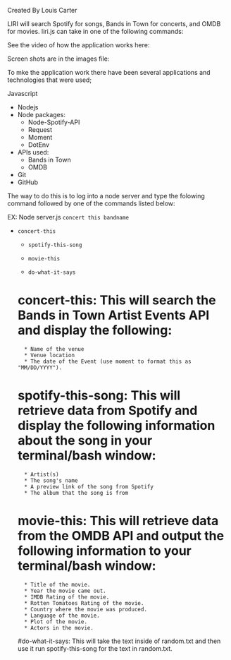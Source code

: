 Created By Louis Carter

LIRI will search Spotify for songs, Bands in Town for concerts, and OMDB for movies.
 liri.js can take in one of the following commands:

See the video of how the application works here:

Screen shots are in the images file: 

To mke the application work there have been several applications and technologies that were used;

 Javascript
* Nodejs
* Node packages:
    * Node-Spotify-API
    * Request
    * Moment
    * DotEnv
* APIs used:
    * Bands in Town
    * OMDB
* Git
* GitHub

The way to do this is to log into a node server and type the folowing command followed by one of the commands listed below:

 EX: Node server.js `concert this bandname`

* `concert-this`

   * `spotify-this-song`

   * `movie-this`

   * `do-what-it-says`

    # concert-this: This will search the Bands in Town Artist Events API and display the following:
        * Name of the venue
        * Venue location
        * The date of the Event (use moment to format this as "MM/DD/YYYY").

    # spotify-this-song: This will retrieve data from Spotify and display the following information about the song in your terminal/bash window:
        * Artist(s)
        * The song's name
        * A preview link of the song from Spotify
        * The album that the song is from

    # movie-this: This will retrieve data from the OMDB API and output the following information to your terminal/bash window:
        * Title of the movie.
        * Year the movie came out.
        * IMDB Rating of the movie.
        * Rotten Tomatoes Rating of the movie.
        * Country where the movie was produced.
        * Language of the movie.
        * Plot of the movie.
        * Actors in the movie.

    #do-what-it-says: This will take the text inside of random.txt and then use it run spotify-this-song for the text in random.txt.

